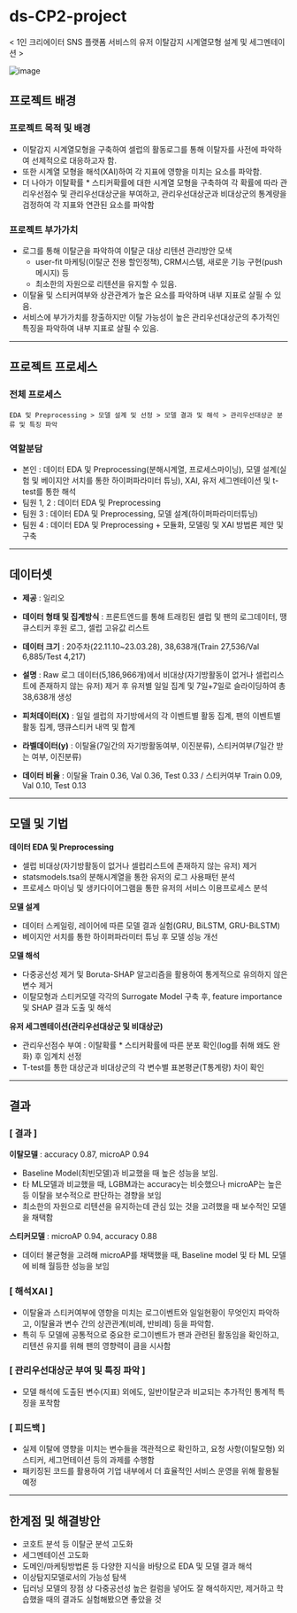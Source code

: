 # ds-CP2-project


< 1인 크리에이터 SNS 플랫폼 서비스의 유저 이탈감지 시계열모형 설계 및 세그멘테이션 >

![image](https://user-images.githubusercontent.com/114756802/234007756-ee67562e-9870-4096-a4a3-790dee41473b.png)



## 프로젝트 배경

### 프로젝트 목적 및 배경
- 이탈감지 시계열모형을 구축하여 셀럽의 활동로그를 통해 이탈자를 사전에 파악하여 선제적으로 대응하고자 함.
- 또한 시계열 모형을 해석(XAI)하여 각 지표에 영향을 미치는 요소를 파악함.
- 더 나아가 이탈확률 * 스티커확률에 대한 시계열 모형을 구축하여 각 확률에 따라 관리우선점수 및 관리우선대상군을 부여하고, 관리우선대상군과 비대상군의 통계량을 검정하여 각 지표와 연관된 요소를 파악함

### 프로젝트 부가가치
- 로그를 통해 이탈군을 파악하여 이탈군 대상 리텐션 관리방안 모색
     - user-fit 마케팅(이탈군 전용 할인정책), CRM시스템, 새로운 기능 구현(push메시지) 등
     - 최소한의 자원으로 리텐션을 유지할 수 있음.
- 이탈율 및 스티커여부와 상관관계가 높은 요소를 파악하며 내부 지표로 살필 수 있음.
- 서비스에 부가가치를 창출하지만 이탈 가능성이 높은 관리우선대상군의 추가적인 특징을 파악하여 내부 지표로 살필 수 있음.

---


## 프로젝트 프로세스
### 전체 프로세스
```EDA 및 Preprocessing > 모델 설계 및 선정 > 모델 결과 및 해석 > 관리우선대상군 분류 및 특징 파악```

### 역할분담
- 본인 : 데이터 EDA 및 Preprocessing(분해시계열, 프로세스마이닝), 모델 설계(실험 및 베이지안 서치를 통한 하이퍼파라미터 튜닝),  XAI, 유저 세그멘테이션 및 t-test를 통한 해석
- 팀원 1, 2 : 데이터 EDA 및 Preprocessing
- 팀원 3 : 데이터 EDA 및 Preprocessing, 모델 설계(하이퍼파라미터튜닝)
- 팀원 4 : 데이터 EDA 및 Preprocessing + 모듈화, 모델링 및 XAI 방법론 제안 및 구축

---

## 데이터셋 

- **제공** : 일리오 
- **데이터 형태 및 집계방식** : 프론트엔드를 통해 트래킹된 셀럽 및 팬의 로그데이터, 땡큐스티커 후원 로그, 셀럽 고유값 리스트
- **데이터 크기** : 20주차(22.11.10~23.03.28), 38,638개(Train 27,536/Val 6,885/Test 4,217) 
- **설명** : Raw 로그 데이터(5,186,966개)에서 비대상(자기방활동이 없거나 셀럽리스트에 존재하지 않는 유저) 제거 후 유저별 일일 집계 및 7일+7일로 슬라이딩하여 총 38,638개 생성

- **피처데이터(X)** : 일일 셀럽의 자기방에서의 각 이벤트별 활동 집계, 팬의 이벤트별 활동 집계, 땡큐스티커 내역 및 합계
- **라벨데이터(y)**  : 이탈율(7일간의 자기방활동여부, 이진분류), 스티커여부(7일간 받는 여부, 이진분류)
- **데이터 비율** : 이탈율 Train 0.36, Val 0.36, Test 0.33 / 스티커여부 Train 0.09, Val 0.10, Test 0.13

---

## 모델 및 기법
**데이터 EDA 및 Preprocessing**
- 셀럽 비대상(자기방활동이 없거나 셀럽리스트에 존재하지 않는 유저) 제거
- statsmodels.tsa의 분해시계열을 통한 유저의 로그 사용패턴 분석
- 프로세스 마이닝 및 생키다이어그램을 통한 유저의 서비스 이용프로세스 분석

**모델 설계**
- 데이터 스케일링, 레이어에 따른 모델 결과 실험(GRU, BiLSTM, GRU-BiLSTM) 
- 베이지안 서치를 통한 하이퍼파라미터 튜닝 후 모델 성능 개선

**모델 해석**
- 다중공선성 제거 및 Boruta-SHAP 알고리즘을 활용하여 통게적으로 유의하지 않은 변수 제거
- 이탈모형과 스티커모델 각각의 Surrogate Model 구축 후, feature importance 및 SHAP 결과 도출 및 해석

**유저 세그멘테이션(관리우선대상군 및 비대상군)**
- 관리우선점수 부여 : 이탈확률 * 스티커확률에 따른 분포 확인(log를 취해 왜도 완화) 후 임계치 선정
- T-test를 통한 대상군과 비대상군의 각 변수별 표본평균(T통계량) 차이 확인

---

## 결과

### [ 결과 ]
**이탈모델** : accuracy 0.87, microAP 0.94
- Baseline Model(최빈모델)과 비교했을 때 높은 성능을 보임.
- 타 ML모델과 비교했을 때, LGBM과는 accuracy는 비슷했으나 microAP는 높은 등 이탈을 보수적으로 판단하는 경향을 보임
- 최소한의 자원으로 리텐션을 유지하는데 관심 있는 것을 고려했을 때 보수적인 모델을 채택함

**스티커모델** : microAP 0.94, accuracy 0.88
- 데이터 불균형을 고려해 microAP를 채택했을 때, Baseline model 및 타 ML 모델에 비해 월등한 성능을 보임

### **[ 해석XAI ]**
- 이탈율과 스티커여부에 영향을 미치는 로그이벤트와 일일현황이 무엇인지 파악하고, 이탈율과 변수 간의 상관관계(비례, 반비례) 등을 파악함.
- 특히 두 모델에 공통적으로 중요한 로그이벤트가 팬과 관련된 활동임을 확인하고, 리텐션 유지를 위해 팬의 영향력이 큼을 시사함

### **[ 관리우선대상군 부여 및 특징 파악 ]**
- 모델 해석에 도출된 변수(지표) 외에도, 일반이탈군과 비교되는 추가적인 통계적 특징을 포착함

### **[ 피드백 ]**
- 실제 이탈에 영향을 미치는 변수들을 객관적으로 확인하고, 요청 사항(이탈모형) 외 스티커, 세그먼테이션 등의 과제를 수행함
- 패키징된 코드를 활용하여 기업 내부에서 더 효율적인 서비스 운영을 위해 활용될 예정 

---

## 한계점 및 해결방안

- 코호트 분석 등 이탈군 분석 고도화 
- 세그멘테이션 고도화
- 도메인/마케팅방법론 등 다양한 지식을 바탕으로 EDA 및 모델 결과 해석
- 이상탐지모델로서의 가능성 탐색
- 딥러닝 모델의 장점 상 다중공선성 높은 컬럼을 넣어도 잘 해석하지만, 제거하고 학습했을 때의 결과도 실험해봤으면 좋았을 것  
